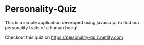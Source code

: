 # Personality-Quiz
This is a simple application developed using javascript to find out personality traits of a human being!

Checkout this quiz on https://personality-quiz.netlify.com

